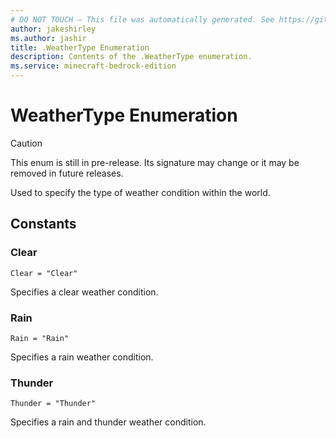 ```yaml
---
# DO NOT TOUCH — This file was automatically generated. See https://github.com/mojang/minecraftapidocsgenerator to modify descriptions, examples, etc.
author: jakeshirley
ms.author: jashir
title: .WeatherType Enumeration
description: Contents of the .WeatherType enumeration.
ms.service: minecraft-bedrock-edition
---
```

# WeatherType Enumeration

> [!CAUTION]
> This enum is still in pre-release.  Its signature may change or it may be removed in future releases.

Used to specify the type of weather condition within the world.

## Constants
### **Clear**
`Clear = "Clear"`

Specifies a clear weather condition.
### **Rain**
`Rain = "Rain"`

Specifies a rain weather condition.
### **Thunder**
`Thunder = "Thunder"`

Specifies a rain and thunder weather condition.
